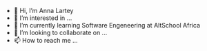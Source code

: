 - 👋 Hi, I’m Anna Lartey
- 👀 I’m interested in ...
- 🌱 I’m currently learning Software Engeneering at AltSchool Africa
- 💞️ I’m looking to collaborate on ...
- 📫 How to reach me ...

<!---
Annalartey/Annalartey is a ✨ special ✨ repository because its `README.md` (this file) appears on your GitHub profile.
You can click the Preview link to take a look at your changes.
--->

